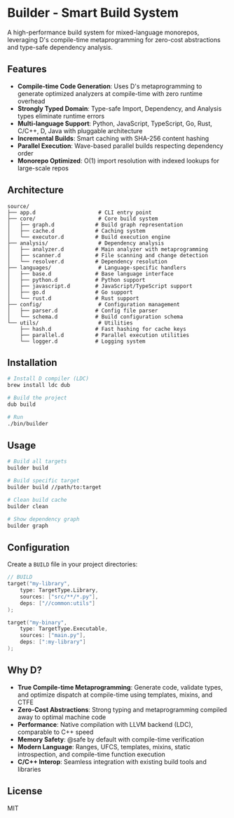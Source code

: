 # Builder - Smart Build System

A high-performance build system for mixed-language monorepos, leveraging D's compile-time metaprogramming for zero-cost abstractions and type-safe dependency analysis.

## Features

- **Compile-time Code Generation**: Uses D's metaprogramming to generate optimized analyzers at compile-time with zero runtime overhead
- **Strongly Typed Domain**: Type-safe Import, Dependency, and Analysis types eliminate runtime errors
- **Multi-language Support**: Python, JavaScript, TypeScript, Go, Rust, C/C++, D, Java with pluggable architecture
- **Incremental Builds**: Smart caching with SHA-256 content hashing
- **Parallel Execution**: Wave-based parallel builds respecting dependency order
- **Monorepo Optimized**: O(1) import resolution with indexed lookups for large-scale repos

## Architecture

```
source/
├── app.d                    # CLI entry point
├── core/                    # Core build system
│   ├── graph.d             # Build graph representation
│   ├── cache.d             # Caching system
│   └── executor.d          # Build execution engine
├── analysis/                # Dependency analysis
│   ├── analyzer.d          # Main analyzer with metaprogramming
│   ├── scanner.d           # File scanning and change detection
│   └── resolver.d          # Dependency resolution
├── languages/               # Language-specific handlers
│   ├── base.d              # Base language interface
│   ├── python.d            # Python support
│   ├── javascript.d        # JavaScript/TypeScript support
│   ├── go.d                # Go support
│   └── rust.d              # Rust support
├── config/                  # Configuration management
│   ├── parser.d            # Config file parser
│   └── schema.d            # Build configuration schema
└── utils/                   # Utilities
    ├── hash.d              # Fast hashing for cache keys
    ├── parallel.d          # Parallel execution utilities
    └── logger.d            # Logging system
```

## Installation

```bash
# Install D compiler (LDC)
brew install ldc dub

# Build the project
dub build

# Run
./bin/builder
```

## Usage

```bash
# Build all targets
builder build

# Build specific target
builder build //path/to:target

# Clean build cache
builder clean

# Show dependency graph
builder graph
```

## Configuration

Create a `BUILD` file in your project directories:

```d
// BUILD
target("my-library",
    type: TargetType.Library,
    sources: ["src/**/*.py"],
    deps: ["//common:utils"]
);

target("my-binary",
    type: TargetType.Executable,
    sources: ["main.py"],
    deps: [":my-library"]
);
```

## Why D?

- **True Compile-time Metaprogramming**: Generate code, validate types, and optimize dispatch at compile-time using templates, mixins, and CTFE
- **Zero-Cost Abstractions**: Strong typing and metaprogramming compiled away to optimal machine code
- **Performance**: Native compilation with LLVM backend (LDC), comparable to C++ speed
- **Memory Safety**: @safe by default with compile-time verification
- **Modern Language**: Ranges, UFCS, templates, mixins, static introspection, and compile-time function execution
- **C/C++ Interop**: Seamless integration with existing build tools and libraries

## License

MIT

